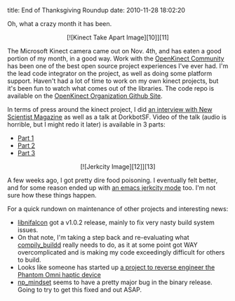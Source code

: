 title: End of Thanksgiving Roundup
date: 2010-11-28 18:02:20


Oh, what a crazy month it has been.

<CENTER markdown='1'>[![Kinect Take Apart Image][10]][11]</CENTER>

The Microsoft Kinect camera came out on Nov. 4th, and has eaten a good
portion of my month, in a good way. Work with the
[OpenKinect Community][1] has been one of the best open source project
experiences I've ever had. I'm the lead code integrator on the
project, as well as doing some platform support. Haven't had a lot of
time to work on my own kinect projects, but it's been fun to watch
what comes out of the libraries. The code repo is available on the
[OpenKinect Organization Github Site][2].

In terms of press around the kinect project, I did
[an interview with New Scientist Magazine][3] as well as a talk at
DorkbotSF. Video of the talk (audio is horrible, but I might redo it
later) is available in 3 parts:

* [Part 1][4] 
* [Part 2][5] 
* [Part 3][6]

<CENTER markdown='1'>[![Jerkcity Image][12]][13]</CENTER>

A few weeks ago, I got pretty dire food poisoning. I eventually felt
better, and for some reason ended up with [an emacs jerkcity mode][13]
too. I'm not sure how these things happen.

For a quick rundown on maintenance of other projects and interesting
news:

* [libnifalcon][7] got a v1.0.2 release, mainly to fix very nasty
  build system issues. 
* On that note, I'm taking a step back and re-evaluating what
  [compily_buildd][8] really needs to do, as it at some point got WAY
  overcomplicated and is making my code exceedingly difficult for
  others to build.
* Looks like someone has started up
  [a project to reverse engineer the Phantom Omni haptic device][9]
* [np_mindset][14] seems to have a pretty major bug in the binary
  release. Going to try to get this fixed and out ASAP.

[1]: http://www.openkinect.org
[2]: http://www.github.com/openkinect
[3]: http://www.newscientist.com/article/dn19762-inside-the-race-to-hack-the-kinect.html
[4]: http://is.gd/hENKG
[5]: http://is.gd/hENOo
[6]: http://is.gd/hENS6
[7]: http://libnifalcon.nonpolynomial.com
[8]: http://www.github.com/qdot/compily_buildd
[9]: http://code.google.com/p/phantom-drivers/
[10]: /images/2010-11-28-end-of-thanksgiving-roundup/kinect-teardown.jpg
[11]: http://www.openkinect.org
[12]: /images/2010-11-28-end-of-thanksgiving-roundup/jerkcity.png
[13]: https://github.com/qdot/jerkcity-project
[14]: /externals
